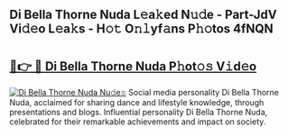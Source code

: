 ## Di Bella Thorne Nuda L𝚎a𝚔ed N𝚞𝚍e - Part-JdV Vi𝚍𝚎o L𝚎a𝚔s - H𝚘𝚝 O𝚗𝚕yf𝚊ns P𝚑𝚘tos 4fNQN

# <h2><a href="http://kfeanov.oniu.top/?m=Di+Bella+Thorne+Nuda">🔗👉 🔴 Di Bella Thorne Nuda P𝚑ot𝚘𝚜 V𝚒d𝚎o</a></h2>

[![Di Bella Thorne Nuda Nu𝚍e𝚜](https://i.imgur.com/0qMVB7G.gif)](http://kfeanov.oniu.top/?m=Di+Bella+Thorne+Nuda)
Social media personality Di Bella Thorne Nuda, acclaimed for sharing dance and lifestyle knowledge, through presentations and blogs. Influential personality Di Bella Thorne Nuda, celebrated for their remarkable achievements and impact on society.  

